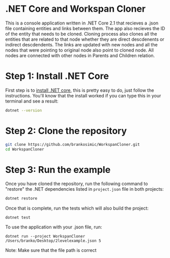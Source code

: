 ﻿

<a id="org94c5fde"></a>

# .NET Core and Workspan Cloner

This is a console application written in .NET Core 2.1 that recieves a .json file containing entities and links between them.
The app also recieves the ID of the entity that needs to be cloned. 
Cloning process also clones all the entities that are related to that node whether they are direct descdenents or indirect descdendents.
The links are updated with new nodes and all the nodes that were pointing to original node also point to cloned node.
All nodes are connected with other nodes in Parents and Children relation.

<a id="org320aa52"></a>

# Step 1: Install .NET Core

First step is to [install .NET core](https://dotnet.microsoft.com/download/dotnet-core/2.1), this is pretty easy to do, just follow the instructions. You'll know that the install worked if you can type this in your terminal and see a result:

```sh
dotnet --version
```


<a id="orgd0bf219"></a>

# Step 2: Clone the repository

<a id="org9ac7c6b"></a>

```sh
git clone https://github.com/brankosimic/WorkspanCloner.git
cd WorkspanCloner

```


<a id="orgff68563"></a>

# Step 3: Run the example

Once you have cloned the repository, run the following command to "restore" the .NET dependencies listed in `project.json` file in both projects:

```sh
dotnet restore
```

Once that is complete, run the tests which will also build the project:

```
dotnet test
```

To use the application with your .json file, run:

```
dotnet run --project WorkspanCloner /Users/branko/Desktop/2levelexample.json 5
```

Note: Make sure that the file path is correct